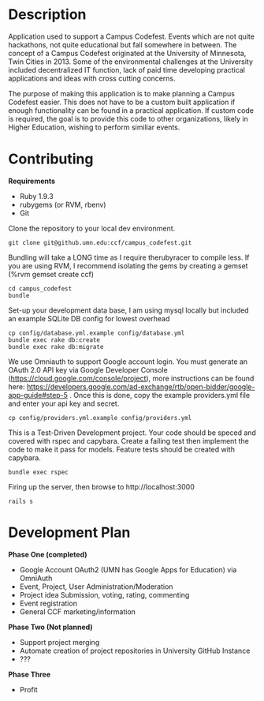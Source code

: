 Description
===============

Application used to support a Campus Codefest. Events which are not quite hackathons, not quite educational but fall
somewhere in between. The concept of a Campus Codefest originated at the University of Minnesota, Twin Cities in 2013.
Some of the environmental challenges at the University included decentralized IT function, lack of paid time developing
practical applications and ideas with cross cutting concerns.

The purpose of making this application is to make planning a Campus Codefest easier. This does not have to be a custom
built application if enough functionality can be found in a practical application. If custom code is required, the goal
is to provide this code to other organizations, likely in Higher Education, wishing to perform similiar events.

Contributing
===============
**Requirements**
- Ruby 1.9.3
- rubygems (or RVM, rbenv)
- Git

Clone the repository to your local dev environment.
```
git clone git@github.umn.edu:ccf/campus_codefest.git
```

Bundling will take a LONG time as I require therubyracer to compile less. If you are using RVM, I recommend isolating
the gems by creating a gemset (%rvm gemset create ccf)
```
cd campus_codefest
bundle
```

Set-up your development data base, I am using mysql locally but included an example SQLite DB config for lowest overhead
```
cp config/database.yml.example config/database.yml
bundle exec rake db:create
bundle exec rake db:migrate
```

We use Omniauth to support Google account login. You must generate an OAuth 2.0 API key via Google Developer Console (https://cloud.google.com/console/project), more instructions can be found here: https://developers.google.com/ad-exchange/rtb/open-bidder/google-app-guide#step-5 . Once this is done, copy the example providers.yml file and enter your api key and secret.
```
cp config/providers.yml.example config/providers.yml
```

This is a Test-Driven Development project. Your code should be speced and covered with rspec and capybara. Create a
failing test then implement the code to make it pass for models. Feature tests should be created with capybara.
```
bundle exec rspec
```

Firing up the server, then browse to http://localhost:3000
```
rails s
```

Development Plan
===============
**Phase One (completed)**
- Google Account OAuth2 (UMN has Google Apps for Education) via OmniAuth
- Event, Project, User Administration/Moderation
- Project idea Submission, voting, rating, commenting
- Event registration
- General CCF marketing/information

**Phase Two (Not planned)**
- Support project merging
- Automate creation of project repositories in University GitHub Instance
- ???

**Phase Three**
- Profit